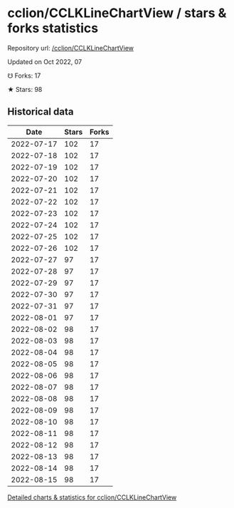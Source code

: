# cclion/CCLKLineChartView / stars & forks statistics

Repository url: [/cclion/CCLKLineChartView](https://github.com/cclion/CCLKLineChartView)

Updated on Oct 2022, 07

☋ Forks: 17

★ Stars: 98

## Historical data
| Date | Stars | Forks |
|------|-------|-------|
| 2022-07-17 | 102 | 17 | 
| 2022-07-18 | 102 | 17 | 
| 2022-07-19 | 102 | 17 | 
| 2022-07-20 | 102 | 17 | 
| 2022-07-21 | 102 | 17 | 
| 2022-07-22 | 102 | 17 | 
| 2022-07-23 | 102 | 17 | 
| 2022-07-24 | 102 | 17 | 
| 2022-07-25 | 102 | 17 | 
| 2022-07-26 | 102 | 17 | 
| 2022-07-27 | 97 | 17 | 
| 2022-07-28 | 97 | 17 | 
| 2022-07-29 | 97 | 17 | 
| 2022-07-30 | 97 | 17 | 
| 2022-07-31 | 97 | 17 | 
| 2022-08-01 | 97 | 17 | 
| 2022-08-02 | 98 | 17 | 
| 2022-08-03 | 98 | 17 | 
| 2022-08-04 | 98 | 17 | 
| 2022-08-05 | 98 | 17 | 
| 2022-08-06 | 98 | 17 | 
| 2022-08-07 | 98 | 17 | 
| 2022-08-08 | 98 | 17 | 
| 2022-08-09 | 98 | 17 | 
| 2022-08-10 | 98 | 17 | 
| 2022-08-11 | 98 | 17 | 
| 2022-08-12 | 98 | 17 | 
| 2022-08-13 | 98 | 17 | 
| 2022-08-14 | 98 | 17 | 
| 2022-08-15 | 98 | 17 | 


[Detailed charts & statistics for cclion/CCLKLineChartView](https://reviewgithub.com/rep/cclion/CCLKLineChartView)
